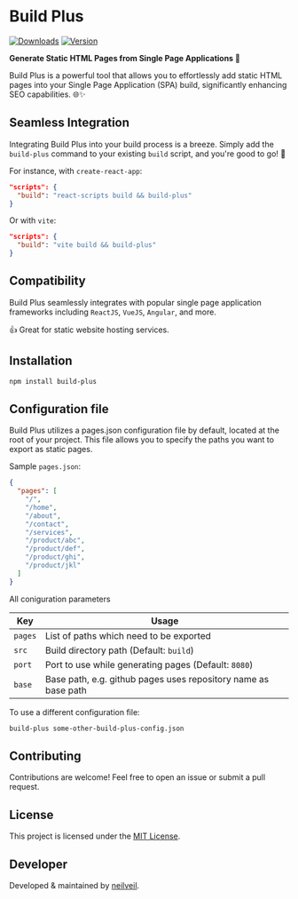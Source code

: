 # Build Plus

[![Downloads](https://img.shields.io/npm/dm/build-plus.svg)](https://www.npmjs.com/package/build-plus) [![Version](https://img.shields.io/npm/v/build-plus.svg)](https://www.npmjs.com/package/build-plus)

**Generate Static HTML Pages from Single Page Applications 🚀**

Build Plus is a powerful tool that allows you to effortlessly add static HTML pages into your Single Page Application (SPA) build, significantly enhancing SEO capabilities. 🌐✨

## Seamless Integration

Integrating Build Plus into your build process is a breeze. Simply add the `build-plus` command to your existing `build` script, and you're good to go! 🎉

For instance, with `create-react-app`:

```json
"scripts": {
  "build": "react-scripts build && build-plus"
}
```

Or with `vite`:

```json
"scripts": {
  "build": "vite build && build-plus"
}
```

## Compatibility

Build Plus seamlessly integrates with popular single page application frameworks including `ReactJS`, `VueJS`, `Angular`, and more.

👍 Great for static website hosting services.

## Installation

```bash
npm install build-plus
```

## Configuration file

Build Plus utilizes a pages.json configuration file by default, located at the root of your project. This file allows you to specify the paths you want to export as static pages.

Sample `pages.json`:

```json
{
  "pages": [
    "/",
    "/home",
    "/about",
    "/contact",
    "/services",
    "/product/abc",
    "/product/def",
    "/product/ghi",
    "/product/jkl"
  ]
}
```

All coniguration parameters

| Key     | Usage                                                          |
| ------- | -------------------------------------------------------------- |
| `pages` | List of paths which need to be exported                        |
| `src`   | Build directory path (Default: `build`)                        |
| `port`  | Port to use while generating pages (Default: `8080`)           |
| `base`  | Base path, e.g. github pages uses repository name as base path |

To use a different configuration file:

```bash
build-plus some-other-build-plus-config.json
```

## Contributing

Contributions are welcome! Feel free to open an issue or submit a pull request.

## License

This project is licensed under the [MIT License](./license.txt).

## Developer

Developed & maintained by [neilveil](https://github.com/neilveil).
